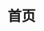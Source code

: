 ---
title: 首页
home: true
heroText: Nightcord API
tagline: 简洁易用的 Project Sekai API
actions:
  - text: 开始使用
    link: /start
    type: primary
  - text: API 文档
    link: /api
    type: secondary
features:
- title: 支持所有服务器
  details: 支持日服、国际服、台服、韩服
- title: 个人资料查询
  details: 可查询原汁原味的个人资料信息
footer: Hanako 2022
---